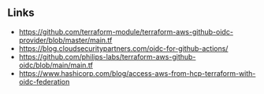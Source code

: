 
## Links

- https://github.com/terraform-module/terraform-aws-github-oidc-provider/blob/master/main.tf
- https://blog.cloudsecuritypartners.com/oidc-for-github-actions/
- https://github.com/philips-labs/terraform-aws-github-oidc/blob/main/main.tf
- https://www.hashicorp.com/blog/access-aws-from-hcp-terraform-with-oidc-federation